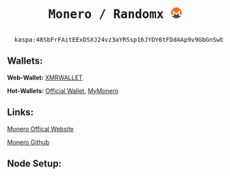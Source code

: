 <pre align="center">
  <h1><span>Monero / Randomx</span> <img src="img/monero-logo.png" alt="Logo" width="25" height="25"></h1>
  <h>kaspa:48SbFrFAitEExDSXJ24vz3aYRSsp16JYDY6tFDdAAp9v9GbGnSwbuWfYKjdCpUcPheaepBwPqVYDoFUz6bvkgCN3CBGRBcF</h>
</pre>

## Wallets:

**Web-Wallet:** [XMRWALLET](https://www.xmrwallet.com/app.html#/dashboard.html)

**Hot-Wallets:** [Official Wallet](https://www.getmonero.org/downloads/), [MyMonero](https://mymonero.com/)


## Links:
[Monero Offical Website](https://kaspa.org/)

[Monero Github](https://github.com/kaspanet/kaspad)


## Node Setup:

